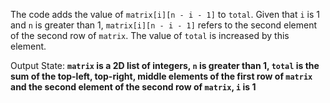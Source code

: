 The code adds the value of `matrix[i][n - i - 1]` to `total`. Given that `i` is 1 and `n` is greater than 1, `matrix[i][n - i - 1]` refers to the second element of the second row of `matrix`. The value of `total` is increased by this element.

Output State: **`matrix` is a 2D list of integers, `n` is greater than 1, `total` is the sum of the top-left, top-right, middle elements of the first row of `matrix` and the second element of the second row of `matrix`, `i` is 1**